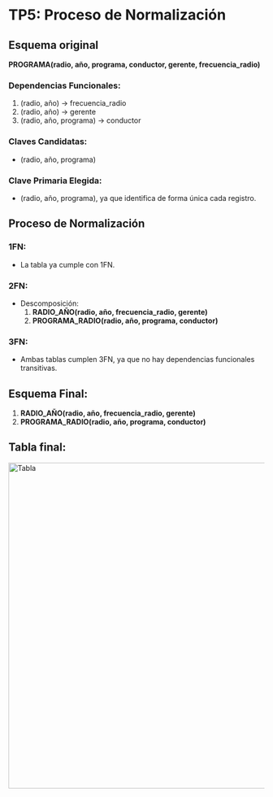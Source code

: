 # TP5: Proceso de Normalización

## Esquema original

**PROGRAMA(radio, año, programa, conductor, gerente, frecuencia_radio)**

### Dependencias Funcionales:

1. (radio, año) → frecuencia_radio
2. (radio, año) → gerente
3. (radio, año, programa) → conductor

### Claves Candidatas:

- (radio, año, programa)

### Clave Primaria Elegida:

- (radio, año, programa), ya que identifica de forma única cada registro.

## Proceso de Normalización

### 1FN:

- La tabla ya cumple con 1FN.

### 2FN:

- Descomposición:
  1. **RADIO_AÑO(radio, año, frecuencia_radio, gerente)**
  2. **PROGRAMA_RADIO(radio, año, programa, conductor)**

### 3FN:

- Ambas tablas cumplen 3FN, ya que no hay dependencias funcionales transitivas.

## Esquema Final:

1. **RADIO_AÑO(radio, año, frecuencia_radio, gerente)**
2. **PROGRAMA_RADIO(radio, año, programa, conductor)**

## Tabla final:

<img src="file:///C:/Users/Mariano/Documents/BDSOFI/BaseDeDatos/TP5/ejer_3.svg" title="" alt="Tabla" width="641">
